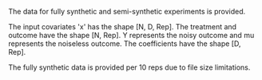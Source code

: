 The data for fully synthetic and semi-synthetic experiments is provided.

The input covariates 'x' has the shape [N, D, Rep].
The treatment and outcome have the shape [N, Rep].
Y represents the noisy outcome and mu represents the noiseless outcome.
The coefficients have the shape [D, Rep].

The fully synthetic data is provided per 10 reps due to file size limitations.
